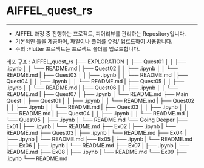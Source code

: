 # AIFFEL_quest_rs
---
- AIFFEL 과정 중 진행하는 프로젝트, 피어리뷰를 관리하는 Repository입니다.
- 기본적인 틀을 제공하며, 파일이나 폴더를 수정/ 업로드하여 사용합니다.
- 주의 :Flutter 프로젝트는 프로젝트 폴더를 업로드합니다.

레포 구조 : 
    AIFFEL_quest_rs
    ├── EXPLORATION
    │   ├── Quest01
    │   │   ├── .ipynb
    │   │   └── README.md
    |   ├── Quest02
    │   │   ├── .ipynb
    │   │   └── README.md
    |   ├── Quest03
    │   │   ├── .ipynb
    │   │   └── README.md
    |   ├── Quest04
    │   │   ├── .ipynb
    │   │   └── README.md
    |   ├── Quest05
    │   │   ├── .ipynb
    │   │   └── README.md
    |   ├── Quest06
    │   │   ├── .ipynb
    │   │   └── README.md
    |   ├── Quest07
    │       ├── .ipynb
    │       └── README.md
    ├── Main Quest
    │   ├── Quest01
    │   │   ├── .ipynb
    │   │   └── README.md
    |   ├── Quest02
    │   │   ├── .ipynb
    │   │   └── README.md
    |   ├── Quest03
    │   │   ├── .ipynb
    │   │   └── README.md
    |   ├── Quest04
    │   │   ├── .ipynb
    │   │   └── README.md
    │   └── Quest05
    │       ├── .ipynb
    │       └── README.md
    └── Going Deeper
        ├── Ex01
        |   ├── .ipynb
        |   └── README.md
        ├── Ex02
        |   ├── .ipynb
        |   └── README.md
        ├── Quest03
        |   ├── .ipynb
        |   └── README.md
        ├── Ex04
        |   ├── .ipynb
        |   └── README.md
        ├── Ex05
        |   ├── .ipynb
        |   └── README.md
        ├── Ex06
        |   ├── .ipynb
        |   └── README.md
        ├── Ex07
        |   ├── .ipynb
        |   └── README.md
        ├── Ex08
        |   ├── .ipynb
        |   └── README.md
        └── Ex09
            ├── .ipynb
            └── README.md
